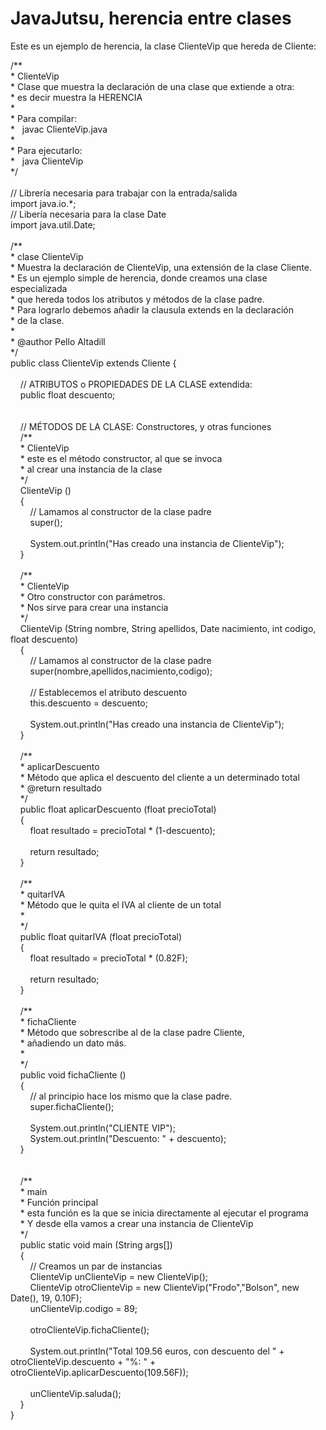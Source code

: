<h1>
	JavaJutsu, herencia entre clases</h1>
<p>
	Este es un ejemplo de herencia, la clase ClienteVip que hereda de Cliente:</p>
<p>
	/**<br />
	* ClienteVip<br />
	* Clase que muestra la declaraci&oacute;n de una clase que extiende a otra:<br />
	* es decir muestra la HERENCIA<br />
	*<br />
	* Para compilar:<br />
	*&nbsp;&nbsp; javac ClienteVip.java<br />
	*<br />
	* Para ejecutarlo:<br />
	*&nbsp;&nbsp; java ClienteVip<br />
	*/<br />
	&nbsp;<br />
	// Librer&iacute;a necesaria para trabajar con la entrada/salida<br />
	import java.io.*;<br />
	// Liber&iacute;a necesaria para la clase Date<br />
	import java.util.Date;<br />
	&nbsp;<br />
	/**<br />
	* clase ClienteVip<br />
	* Muestra la declaraci&oacute;n de ClienteVip, una extensi&oacute;n de la clase Cliente. &nbsp;<br />
	* Es un ejemplo simple de herencia, donde creamos una clase especializada<br />
	* que hereda todos los atributos y m&eacute;todos de la clase padre.<br />
	* Para lograrlo debemos a&ntilde;adir la clausula extends en la declaraci&oacute;n<br />
	* de la clase.<br />
	*<br />
	* @author Pello Altadill<br />
	*/<br />
	public class ClienteVip extends Cliente {<br />
	&nbsp;&nbsp; &nbsp;<br />
	&nbsp;&nbsp; &nbsp;// ATRIBUTOS o PROPIEDADES DE LA CLASE extendida:<br />
	&nbsp;&nbsp; &nbsp;public float descuento;<br />
	&nbsp;&nbsp; &nbsp;<br />
	&nbsp;&nbsp; &nbsp;<br />
	&nbsp;&nbsp; &nbsp;// M&Eacute;TODOS DE LA CLASE: Constructores, y otras funciones<br />
	&nbsp;&nbsp; &nbsp;/**<br />
	&nbsp;&nbsp; &nbsp;* ClienteVip<br />
	&nbsp;&nbsp; &nbsp;* este es el m&eacute;todo constructor, al que se invoca<br />
	&nbsp;&nbsp; &nbsp;* al crear una instancia de la clase<br />
	&nbsp;&nbsp; &nbsp;*/<br />
	&nbsp;&nbsp; &nbsp;ClienteVip ()<br />
	&nbsp;&nbsp; &nbsp;{<br />
	&nbsp;&nbsp; &nbsp;&nbsp;&nbsp; &nbsp;// Lamamos al constructor de la clase padre<br />
	&nbsp;&nbsp; &nbsp;&nbsp;&nbsp; &nbsp;super();<br />
	&nbsp;&nbsp; &nbsp;&nbsp;&nbsp; &nbsp;<br />
	&nbsp;&nbsp; &nbsp;&nbsp;&nbsp; &nbsp;System.out.println(&quot;Has creado una instancia de ClienteVip&quot;);<br />
	&nbsp;&nbsp; &nbsp;}<br />
	&nbsp;&nbsp; &nbsp;<br />
	&nbsp;&nbsp; &nbsp;/**<br />
	&nbsp;&nbsp; &nbsp;* ClienteVip<br />
	&nbsp;&nbsp; &nbsp;* Otro constructor con par&aacute;metros.<br />
	&nbsp;&nbsp; &nbsp;* Nos sirve para crear una instancia<br />
	&nbsp;&nbsp; &nbsp;*/<br />
	&nbsp;&nbsp; &nbsp;ClienteVip (String nombre, String apellidos, Date nacimiento, int codigo, float descuento)<br />
	&nbsp;&nbsp; &nbsp;{<br />
	&nbsp;&nbsp; &nbsp;&nbsp;&nbsp; &nbsp;// Lamamos al constructor de la clase padre<br />
	&nbsp;&nbsp; &nbsp;&nbsp;&nbsp; &nbsp;super(nombre,apellidos,nacimiento,codigo);<br />
	&nbsp;<br />
	&nbsp;&nbsp; &nbsp;&nbsp;&nbsp; &nbsp;// Establecemos el atributo descuento<br />
	&nbsp;&nbsp; &nbsp;&nbsp;&nbsp; &nbsp;this.descuento = descuento;<br />
	&nbsp;<br />
	&nbsp;&nbsp; &nbsp;&nbsp;&nbsp; &nbsp;System.out.println(&quot;Has creado una instancia de ClienteVip&quot;);<br />
	&nbsp;&nbsp; &nbsp;}<br />
	&nbsp;&nbsp; &nbsp;<br />
	&nbsp;&nbsp; &nbsp;/**<br />
	&nbsp;&nbsp; &nbsp;* aplicarDescuento<br />
	&nbsp;&nbsp; &nbsp;* M&eacute;todo que aplica el descuento del cliente a un determinado total<br />
	&nbsp;&nbsp; &nbsp;* @return resultado<br />
	&nbsp;&nbsp; &nbsp;*/<br />
	&nbsp;&nbsp; &nbsp;public float aplicarDescuento (float precioTotal)<br />
	&nbsp;&nbsp; &nbsp;{<br />
	&nbsp;&nbsp; &nbsp;&nbsp;&nbsp; &nbsp;float resultado = precioTotal * (1-descuento);<br />
	&nbsp;&nbsp; &nbsp;&nbsp;&nbsp; &nbsp;<br />
	&nbsp;&nbsp; &nbsp;&nbsp;&nbsp; &nbsp;return resultado;<br />
	&nbsp;&nbsp; &nbsp;}<br />
	&nbsp;&nbsp; &nbsp;<br />
	&nbsp;&nbsp; &nbsp;/**<br />
	&nbsp;&nbsp; &nbsp;* quitarIVA<br />
	&nbsp;&nbsp; &nbsp;* M&eacute;todo que le quita el IVA al cliente de un total<br />
	&nbsp;&nbsp; &nbsp;*<br />
	&nbsp;&nbsp; &nbsp;*/<br />
	&nbsp;&nbsp; &nbsp;public float quitarIVA (float precioTotal)<br />
	&nbsp;&nbsp; &nbsp;{<br />
	&nbsp;&nbsp; &nbsp;&nbsp;&nbsp; &nbsp;float resultado = precioTotal * (0.82F);<br />
	&nbsp;&nbsp; &nbsp;&nbsp;&nbsp; &nbsp;<br />
	&nbsp;&nbsp; &nbsp;&nbsp;&nbsp; &nbsp;return resultado;<br />
	&nbsp;&nbsp; &nbsp;}<br />
	&nbsp;&nbsp; &nbsp;<br />
	&nbsp;&nbsp; &nbsp;/**<br />
	&nbsp;&nbsp; &nbsp;* fichaCliente<br />
	&nbsp;&nbsp; &nbsp;* M&eacute;todo que sobrescribe al de la clase padre Cliente,<br />
	&nbsp;&nbsp; &nbsp;* a&ntilde;adiendo un dato m&aacute;s.<br />
	&nbsp;&nbsp; &nbsp;*<br />
	&nbsp;&nbsp; &nbsp;*/<br />
	&nbsp;&nbsp; &nbsp;public void fichaCliente ()<br />
	&nbsp;&nbsp; &nbsp;{<br />
	&nbsp;&nbsp; &nbsp;&nbsp;&nbsp; &nbsp;// al principio hace los mismo que la clase padre.<br />
	&nbsp;&nbsp; &nbsp;&nbsp;&nbsp; &nbsp;super.fichaCliente();<br />
	&nbsp;&nbsp; &nbsp;&nbsp;&nbsp; &nbsp;<br />
	&nbsp;&nbsp; &nbsp;&nbsp;&nbsp; &nbsp;System.out.println(&quot;CLIENTE VIP&quot;);<br />
	&nbsp;&nbsp; &nbsp;&nbsp;&nbsp; &nbsp;System.out.println(&quot;Descuento: &quot; + descuento);<br />
	&nbsp;&nbsp; &nbsp;}<br />
	&nbsp;<br />
	&nbsp;&nbsp; &nbsp;<br />
	&nbsp;&nbsp; &nbsp;/**<br />
	&nbsp;&nbsp; &nbsp;* main<br />
	&nbsp;&nbsp; &nbsp;* Funci&oacute;n principal<br />
	&nbsp;&nbsp; &nbsp;* esta funci&oacute;n es la que se inicia directamente al ejecutar el programa<br />
	&nbsp;&nbsp; &nbsp;* Y desde ella vamos a crear una instancia de ClienteVip<br />
	&nbsp;&nbsp; &nbsp;*/<br />
	&nbsp;&nbsp; &nbsp;public static void main (String args[])<br />
	&nbsp;&nbsp; &nbsp;{<br />
	&nbsp;&nbsp; &nbsp;&nbsp;&nbsp; &nbsp;// Creamos un par de instancias<br />
	&nbsp;&nbsp; &nbsp;&nbsp;&nbsp; &nbsp;ClienteVip unClienteVip = new ClienteVip();<br />
	&nbsp;&nbsp; &nbsp;&nbsp;&nbsp; &nbsp;ClienteVip otroClienteVip = new ClienteVip(&quot;Frodo&quot;,&quot;Bolson&quot;, new Date(), 19, 0.10F);<br />
	&nbsp;&nbsp; &nbsp;&nbsp;&nbsp; &nbsp;unClienteVip.codigo = 89;<br />
	&nbsp;&nbsp; &nbsp;&nbsp;&nbsp; &nbsp;<br />
	&nbsp;&nbsp; &nbsp;&nbsp;&nbsp; &nbsp;otroClienteVip.fichaCliente();<br />
	&nbsp;<br />
	&nbsp;&nbsp; &nbsp;&nbsp;&nbsp; &nbsp;System.out.println(&quot;Total 109.56 euros, con descuento del &quot; + otroClienteVip.descuento + &quot;%: &quot; + otroClienteVip.aplicarDescuento(109.56F));<br />
	&nbsp;&nbsp; &nbsp;&nbsp;&nbsp; &nbsp;&nbsp;&nbsp; &nbsp;&nbsp;&nbsp; &nbsp;<br />
	&nbsp;&nbsp; &nbsp;&nbsp;&nbsp; &nbsp;unClienteVip.saluda();<br />
	&nbsp;&nbsp; &nbsp;}<br />
	}</p>
